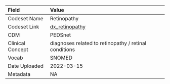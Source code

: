 |Field            |Value                                                 |
|:----------------|:-----------------------------------------------------|
|Codeset Name     |Retinopathy                                           |
|Codeset Link     |[dx_retinopathy](https://github.com/PEDSnet/Variable-Dictionary/blob/main/conditions/dx_retinopathy.csv)|
|CDM              |PEDSnet                                               |
|Clinical Concept |diagnoses related to retinopathy / retinal conditions |
|Vocab            |SNOMED                                                |
|Date Uploaded    |2022-03-15                                            |
|Metadata         |NA                                                    |
